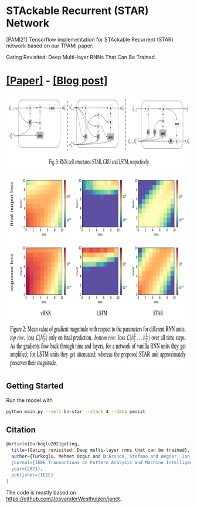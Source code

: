 # STAckable Recurrent (STAR) Network
[PAMI21] Tensorflow  implementation for STAckable Recurrent (STAR) network based on our TPAMI paper:

Gating Revisited: Deep Multi-layer RNNs That Can Be Trained.

# [[Paper]](https://arxiv.org/abs/1911.11033)  - [[Blog post]](https://medium.com/p/2f01acdb73a7)


<img src="https://raw.githubusercontent.com/0zgur0/STAR_Network/master/imgs/cells.PNG" width="960" height="210">
<img src="https://raw.githubusercontent.com/0zgur0/STAR_Network/master/imgs/img_grad.PNG" width="960" height="540">

## Getting Started

Run the model with 
```bash
python main.py --cell bn-star --stack 4 --data pmnist
```

## Citation
```bash
@article{turkoglu2021gating,
  title={Gating revisited: Deep multi-layer rnns that can be trained},
  author={Turkoglu, Mehmet Ozgur and D'Aronco, Stefano and Wegner, Jan and Schindler, Konrad},
  journal={IEEE Transactions on Pattern Analysis and Machine Intelligence},
  year={2021},
  publisher={IEEE}
}
```

The code is mostly based on https://github.com/JosvanderWesthuizen/janet.

